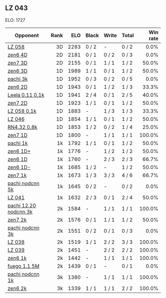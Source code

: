 ## LZ 043 ##

ELO: 1727

Opponent | Rank | ELO | Black | Write | Total | Win rate
---------|-----:|----:|-------|-------|-------|-------:
[LZ 058](LZ%20058.md) | 3D | 2283 | 0 / 2 | - | 0 / 2 | 0.0%
[zen6 4D](zen6%204D.md) | 2D | 2181 | 0 / 1 | 0 / 2 | 0 / 3 | 0.0%
[zen7 3D](zen7%203D.md) | 2D | 2155 | 0 / 1 | 1 / 1 | 1 / 2 | 50.0%
[zen6 3D](zen6%203D.md) | 1D | 1989 | 1 / 1 | 0 / 1 | 1 / 2 | 50.0%
[pachi 3k](pachi%203k.md) | 1D | 1952 | 0 / 3 | 0 / 2 | 0 / 5 | 0.0%
[zen6 2D](zen6%202D.md) | 1D | 1943 | 0 / 1 | 1 / 2 | 1 / 3 | 33.3%
[Leela 0.11 0.1k](Leela%200.11%200.1k.md) | 1D | 1941 | 2 / 4 | 0 / 1 | 2 / 5 | 40.0%
[zen7 2D](zen7%202D.md) | 1D | 1923 | 1 / 1 | 0 / 1 | 1 / 2 | 50.0%
[LZ 058 0.1k](LZ%20058%200.1k.md) | 1D | 1883 | - | 1 / 3 | 1 / 3 | 33.3%
[LZ 046](LZ%20046.md) | 1D | 1854 | 1 / 1 | 0 / 1 | 1 / 2 | 50.0%
[RN4.32 0.8k](RN4.32%200.8k.md) | 1D | 1853 | 1 / 2 | 0 / 2 | 1 / 4 | 25.0%
[zen7 1D](zen7%201D.md) | 1D | 1800 | - | 1 / 1 | 1 / 1 | 100.0%
[pachi 1k](pachi%201k.md) | 1k | 1792 | 1 / 1 | 0 / 1 | 1 / 2 | 50.0%
[zen6 1D+](zen6%201D+.md) | 1k | 1776 | - | 1 / 2 | 1 / 2 | 50.0%
[zen6 1D](zen6%201D.md) | 1k | 1760 | - | 2 / 3 | 2 / 3 | 66.7%
[zen6 1D-](zen6%201D-.md) | 1k | 1685 | 1 / 2 | - | 1 / 2 | 50.0%
[zen7 1k](zen7%201k.md) | 1k | 1673 | 1 / 3 | 3 / 3 | 4 / 6 | 66.7%
[pachi nodcnn 5k](pachi%20nodcnn%205k.md) | 1k | 1645 | 0 / 2 | - | 0 / 2 | 0.0%
[LZ 041](LZ%20041.md) | 1k | 1632 | 2 / 3 | 0 / 1 | 2 / 4 | 50.0%
[pachi 12.20 nodcnn 3k](pachi%2012.20%20nodcnn%203k.md) | 2k | 1584 | - | 1 / 1 | 1 / 1 | 100.0%
[zen7 2k](zen7%202k.md) | 2k | 1576 | 0 / 1 | 1 / 1 | 1 / 2 | 50.0%
[pachi nodcnn 3k](pachi%20nodcnn%203k.md) | 2k | 1551 | 0 / 2 | 0 / 1 | 0 / 3 | 0.0%
[LZ 038](LZ%20038.md) | 2k | 1519 | 1 / 1 | 2 / 2 | 3 / 3 | 100.0%
[LZ 039](LZ%20039.md) | 2k | 1451 | - | 2 / 2 | 2 / 2 | 100.0%
[zen6 1k](zen6%201k.md) | 2k | 1442 | - | 1 / 1 | 1 / 1 | 100.0%
[fuego 1.1 5M](fuego%201.1%205M.md) | 2k | 1439 | 0 / 1 | - | 0 / 1 | 0.0%
[pachi nodcnn 1k](pachi%20nodcnn%201k.md) | 3k | 1380 | - | 1 / 1 | 1 / 1 | 100.0%
[zen6 2k](zen6%202k.md) | 3k | 1339 | 1 / 1 | 1 / 1 | 2 / 2 | 100.0%
